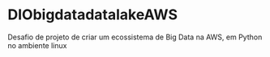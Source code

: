 # DIObigdatadatalakeAWS
Desafio de projeto de criar um ecossistema de Big Data na AWS, em Python no ambiente linux
